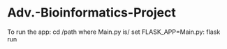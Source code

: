 # Adv.-Bioinformatics-Project
To run the app:
cd /path where Main.py is/
set FLASK_APP=Main.py:
flask run
